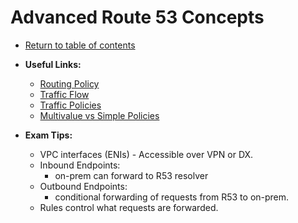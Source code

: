 # Advanced Route 53 Concepts

* [Return to table of contents](../../../README.md)

* **Useful Links:**
  * [Routing Policy](https://docs.aws.amazon.com/Route53/latest/DeveloperGuide/routing-policy.html)
  * [Traffic Flow](https://docs.aws.amazon.com/Route53/latest/DeveloperGuide/traffic-flow.html)
  * [Traffic Policies](https://docs.aws.amazon.com/Route53/latest/DeveloperGuide/traffic-policies.html)
  * [Multivalue vs Simple Policies](https://aws.amazon.com/premiumsupport/knowledge-center/multivalue-versus-simple-policies/)

* **Exam Tips:**
  * VPC interfaces (ENIs) - Accessible over VPN or DX.
  * Inbound Endpoints:
    * on-prem can forward to R53 resolver
  * Outbound Endpoints:
    * conditional forwarding of requests from R53 to on-prem.
  * Rules control what requests are forwarded.